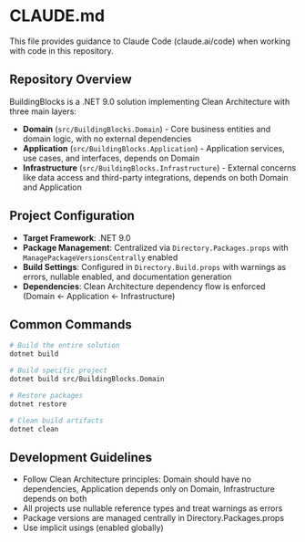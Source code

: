 # CLAUDE.md

This file provides guidance to Claude Code (claude.ai/code) when working with code in this repository.

## Repository Overview

BuildingBlocks is a .NET 9.0 solution implementing Clean Architecture with three main layers:

- **Domain** (`src/BuildingBlocks.Domain`) - Core business entities and domain logic, with no external dependencies
- **Application** (`src/BuildingBlocks.Application`) - Application services, use cases, and interfaces, depends on Domain
- **Infrastructure** (`src/BuildingBlocks.Infrastructure`) - External concerns like data access and third-party integrations, depends on both Domain and Application

## Project Configuration

- **Target Framework**: .NET 9.0
- **Package Management**: Centralized via `Directory.Packages.props` with `ManagePackageVersionsCentrally` enabled
- **Build Settings**: Configured in `Directory.Build.props` with warnings as errors, nullable enabled, and documentation generation
- **Dependencies**: Clean Architecture dependency flow is enforced (Domain ← Application ← Infrastructure)

## Common Commands

```bash
# Build the entire solution
dotnet build

# Build specific project
dotnet build src/BuildingBlocks.Domain

# Restore packages
dotnet restore

# Clean build artifacts
dotnet clean
```

## Development Guidelines

- Follow Clean Architecture principles: Domain should have no dependencies, Application depends only on Domain, Infrastructure depends on both
- All projects use nullable reference types and treat warnings as errors
- Package versions are managed centrally in Directory.Packages.props
- Use implicit usings (enabled globally)